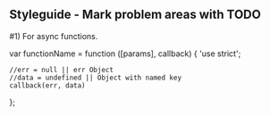 Styleguide - Mark problem areas with TODO
----------

#1) For async functions.

var functionName = function ([params], callback) {
	'use strict';


	//err = null || err Object
	//data = undefined || Object with named key
	callback(err, data)	
};